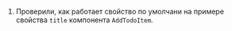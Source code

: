 1. Проверили, как работает свойство по умолчани на примере свойства `title` компонента `AddTodoItem`.